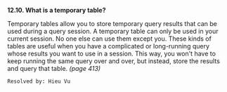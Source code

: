 **12.10. What is a temporary table?**

Temporary tables allow you to store temporary query results that can be used
during a query session. A temporary table can only be used in your current
session. No one else can use them except you. These kinds of tables are useful
when you have a complicated or long-running query whose results you want to
use in a session. This way, you won't have to keep running the same query over
and over, but instead, store the results and query that table. *(page 413)*

`Resolved by: Hieu Vu`

